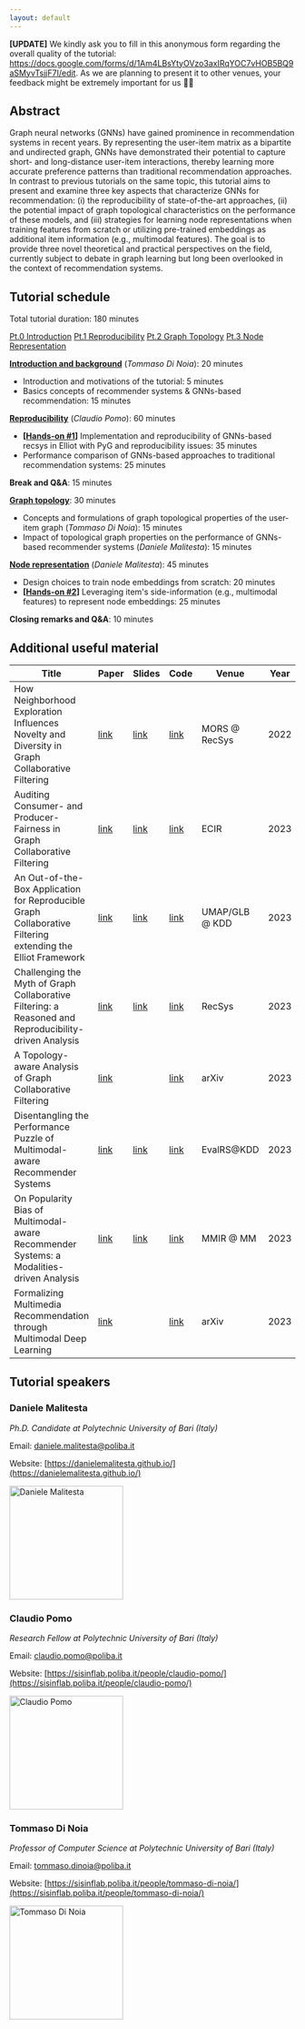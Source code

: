 ```yaml
---
layout: default
---
```


**\[UPDATE\]** We kindly ask you to fill in this anonymous form regarding the overall quality of the tutorial: https://docs.google.com/forms/d/1Am4LBsYtyOVzo3axIRqYOC7vHOB5BQ9aSMyvTsjjF7I/edit. As we are planning to present it to other venues, your feedback might be extremely important for us 🙏🙂

## Abstract

Graph neural networks (GNNs) have gained prominence in recommendation systems in recent years. By representing the user-item matrix as a bipartite and undirected graph, GNNs have demonstrated their potential to capture short- and long-distance user-item interactions, thereby learning more accurate preference patterns than traditional recommendation approaches. In contrast to previous tutorials on the same topic, this tutorial aims to present and examine three key aspects that characterize GNNs for recommendation: (i) the reproducibility of state-of-the-art approaches, (ii) the potential impact of graph topological characteristics on the performance of these models, and (iii) strategies for learning node representations when training features from scratch or utilizing pre-trained embeddings as additional item information (e.g., multimodal features). The goal is to provide three novel theoretical and practical perspectives on the field, currently subject to debate in graph learning but long been overlooked in the context of recommendation systems.

## Tutorial schedule

Total tutorial duration: 180 minutes

<div class="button-container">
    <a href="https://sisinflab.github.io/tutorial-gnns-recsys-log2023/sections/introduction/" class="button">Pt.0 Introduction</a>
    <a href="https://sisinflab.github.io/tutorial-gnns-recsys-log2023/sections/reproducibility/" class="button">Pt.1 Reproducibility</a>
    <a href="https://sisinflab.github.io/tutorial-gnns-recsys-log2023/sections/graph_topology/" class="button">Pt.2 Graph Topology</a>
    <a href="https://sisinflab.github.io/tutorial-gnns-recsys-log2023/sections/node_representation/" class="button">Pt.3 Node Representation</a>
</div>

**[Introduction and background](https://sisinflab.github.io/tutorial-gnns-recsys-log2023/assets/slides/Part0.pdf)** (_Tommaso Di Noia_): 20 minutes

+ Introduction and motivations of the tutorial: 5 minutes
+ Basics concepts of recommender systems & GNNs-based recommendation: 15 minutes

**[Reproducibility](https://sisinflab.github.io/tutorial-gnns-recsys-log2023/assets/slides/Part1.pdf)** (_Claudio Pomo_): 60 minutes

+ **\[[Hands-on #1](https://colab.research.google.com/drive/1_li7RQ_Rj4JaAVpw1kvuOGhrDpfCL-UQ?usp=sharing)\]** Implementation and reproducibility of GNNs-based recsys in Elliot with PyG and reproducibility issues: 35 minutes
+ Performance comparison of GNNs-based approaches to traditional recommendation systems: 25 minutes

**Break and Q&A**: 15 minutes

**[Graph topology](https://sisinflab.github.io/tutorial-gnns-recsys-log2023/assets/slides/Part2.pdf)**: 30 minutes

+ Concepts and formulations of graph topological properties of the user-item graph (_Tommaso Di Noia_): 15 minutes
+ Impact of topological graph properties on the performance of GNNs-based recommender systems (_Daniele Malitesta_): 15 minutes

**[Node representation](https://sisinflab.github.io/tutorial-gnns-recsys-log2023/assets/slides/Part3.pdf)** (_Daniele Malitesta_): 45 minutes

+ Design choices to train node embeddings from scratch: 20 minutes
+ **\[[Hands-on #2](https://colab.research.google.com/drive/1socyjwzmYNAm3trlquAevq-R1d4zX3KH?usp=sharing)\]** Leveraging item's side-information (e.g., multimodal features) to represent node embeddings: 25 minutes

**Closing remarks and Q&A**: 10 minutes

## Additional useful material

| Title | Paper                                                                                     | Slides                                                                                    | Code                                                           | Venue     | Year |
|---|-------------------------------------------------------------------------------------------|-------------------------------------------------------------------------------------------|----------------------------------------------------------------|----------|------|
| How Neighborhood Exploration Influences Novelty and Diversity in Graph Collaborative Filtering | [link](https://sisinflab.github.io/tutorial-gnns-recsys-log2023/assets/papers/MORS.pdf)   | [link](https://sisinflab.github.io/tutorial-gnns-recsys-log2023/assets/slides/MORS.pdf)   | [link](https://github.com/sisinflab/Novelty-Diversity-Graph)   | MORS @ RecSys  | 2022 |
| Auditing Consumer- and Producer-Fairness in Graph Collaborative Filtering | [link](https://sisinflab.github.io/tutorial-gnns-recsys-log2023/assets/papers/ECIR.pdf)   | [link](https://sisinflab.github.io/tutorial-gnns-recsys-log2023/assets/slides/ECIR.pdf)   | [link](https://github.com/sisinflab/ECIR2023-Graph-CF)         | ECIR           | 2023 |
| An Out-of-the-Box Application for Reproducible Graph Collaborative Filtering extending the Elliot Framework | [link](https://sisinflab.github.io/tutorial-gnns-recsys-log2023/assets/papers/UMAP.pdf)   | [link](https://sisinflab.github.io/tutorial-gnns-recsys-log2023/assets/slides/UMAP.pdf)   | [link](https://github.com/sisinflab/Graph-Demo)                | UMAP/GLB @ KDD | 2023 |
| Challenging the Myth of Graph Collaborative Filtering: a Reasoned and Reproducibility-driven Analysis | [link](https://sisinflab.github.io/tutorial-gnns-recsys-log2023/assets/papers/RecSys.pdf) | [link](https://sisinflab.github.io/tutorial-gnns-recsys-log2023/assets/slides/RecSys.pdf) | [link](https://github.com/sisinflab/Graph-RSs-Reproducibility) | RecSys         | 2023 |
| A Topology-aware Analysis of Graph Collaborative Filtering | [link](https://sisinflab.github.io/tutorial-gnns-recsys-log2023/assets/papers/arXiv.pdf)  |                                                                                           | [link](https://github.com/sisinflab/Graph-Characteristics)     | arXiv          | 2023 |
| Disentangling the Performance Puzzle of Multimodal-aware Recommender Systems | [link](https://sisinflab.github.io/tutorial-gnns-recsys-log2023/assets/papers/KDD.pdf) | [link](https://sisinflab.github.io/tutorial-gnns-recsys-log2023/assets/slides/KDD.pdf) | [link](https://github.com/sisinflab/MultiModal-Eval) | EvalRS@KDD | 2023 |
| On Popularity Bias of Multimodal-aware Recommender Systems: a Modalities-driven Analysis | [link](https://sisinflab.github.io/tutorial-gnns-recsys-log2023/assets/papers/MM.pdf)     |  [link](https://sisinflab.github.io/tutorial-gnns-recsys-log2023/assets/slides/MMIR.pdf)                                                                                          | [link](https://github.com/sisinflab/MultiMod-Popularity-Bias)  | MMIR @ MM      | 2023 |
| Formalizing Multimedia Recommendation through Multimodal Deep Learning | [link](https://sisinflab.github.io/tutorial-gnns-recsys-log2023/assets/papers/TORS.pdf)   |                                                                                           | [link](https://github.com/sisinflab/Formal-MultiMod-Rec)                                                       | arXiv          | 2023 |

## Tutorial speakers

### Daniele Malitesta

_Ph.D. Candidate at Polytechnic University of Bari (Italy)_

Email: [daniele.malitesta@poliba.it](mailto:daniele.malitesta@poliba.it)

Website: [https://danielemalitesta.github.io/](https://danielemalitesta.github.io/)

<img src="https://danielemalitesta.github.io/images/profilo_new.jpeg" alt="Daniele Malitesta"  width="200"/>

### Claudio Pomo

_Research Fellow at Polytechnic University of Bari (Italy)_

Email: [claudio.pomo@poliba.it](mailto:claudio.pomo@poliba.it)

Website: [https://sisinflab.poliba.it/people/claudio-pomo/](https://sisinflab.poliba.it/people/claudio-pomo/)

<img src="https://sisinflab.poliba.it/wp-content/uploads/2020/07/image2-1197215127-scaled.jpg" alt="Claudio Pomo"  width="200"/>

### Tommaso Di Noia

_Professor of Computer Science at Polytechnic University of Bari (Italy)_

Email: [tommaso.dinoia@poliba.it](mailto:tommaso.dinoia@poliba.it)

Website: [https://sisinflab.poliba.it/people/tommaso-di-noia/](https://sisinflab.poliba.it/people/tommaso-di-noia/)

<img src="https://sisinflab.poliba.it/wp-content/uploads/2020/07/t_dinoia-506699224-315x270.png" alt="Tommaso Di Noia"  width="200" />
